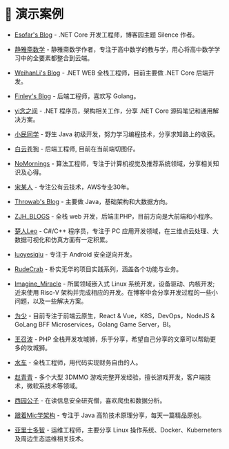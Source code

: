 # 🎉 演示案例

- [Esofar's Blog](https://www.cnblogs.com/esofar/) - .NET Core 开发工程师，博客园主题 Silence 作者。

- [静雅斋数学](https://www.cnblogs.com/wanghai0666/) - 静雅斋数学作者，专注于高中数学的教与学，用心将高中数学学习中的全要素都整合到云端。

- [WeihanLi's Blog](https://www.cnblogs.com/weihanli/) - .NET WEB 全栈工程师，目前主要做 .NET Core 后端开发。

- [Finley's Blog](https://www.cnblogs.com/Finley/) - 后端工程师，喜欢写 Golang。

- [yi念之间](https://www.cnblogs.com/wucy/) - .NET 程序员，架构相关工作，分享 .NET Core 源码笔记和通用解决方案。

- [小民同学](https://www.cnblogs.com/smallmin/) - 野生 Java 初级开发，努力学习编程技术，分享求知路上的收获。

- [白云苍狗](https://www.cnblogs.com/nextl/) - 后端工程师, 目前在当前端切图仔。

- [NoMornings](https://www.cnblogs.com/nomornings/) - 算法工程师，专注于计算机视觉及推荐系统领域，分享相关知识及心得。

- [宋某人](https://www.cnblogs.com/syavingcs/) - 专注公有云技术，AWS专业30年。

- [Throwab's Blog](https://www.cnblogs.com/throwable/) - 主要做 Java，基础架构和大数据方向。

- [ZJH_BLOGS](https://www.cnblogs.com/zjhblogs/) - 全栈 web 开发，后端主PHP，目前方向是大前端和小程序。

- [楚人Leo](https://www.cnblogs.com/leolion/) - C#/C++ 程序员，专注于 PC 应用开发领域，在三维点云处理、大数据可视化和仿真方面有一定积累。

- [luoyesiqiu](https://www.cnblogs.com/luoyesiqiu/) - 专注于 Android 安全逆向开发。

- [RudeCrab](https://www.cnblogs.com/rudecrab/) - 朴实无华的项目实践系列，涵盖各个功能与业务。

- [Imagine_Miracle](https://www.cnblogs.com/ImagineMiracle-wxn/) - 所属领域嵌入式 Linux 系统开发，设备驱动、内核开发; 近来使用 Risc-V 架构并完成相应的开发。在博客中会分享开发过程的一些小问题，以及一些解决方案。

- [为少](https://www.cnblogs.com/hacker-linner/) - 目前专注于前端云原生，React & Vue，K8S，DevOps，NodeJS & GoLang BFF Microservices，Golang Game Server，BI。

- [王召波](https://www.cnblogs.com/wangzhaobo/) - PHP 全栈开发攻城狮，乐于分享，希望自己分享的文章可以帮助更多的攻城狮。

- [水车](https://www.cnblogs.com/shuiche/) - 全栈工程师，用代码实现财务自由的人。

- [赵青青](https://www.cnblogs.com/zhaoqingqing/) - 多个大型 3DMMO 游戏完整开发经验，擅长游戏开发，客户端技术，微软系技术等领域。

- [西园公子](https://www.cnblogs.com/zwjjiaozhu/) - 在读信息安全研究僧，喜欢爬虫和数据分析。

- [跟着Mic学架构](https://www.cnblogs.com/mic112/) - 专注于 Java 高阶技术原理分享，每天一篇精品原创。

- [亚里士多智](https://www.cnblogs.com/wiseo/) - 运维工程师，主要分享 Linux 操作系统、Docker、Kuberneters 及周边生态运维相关技术。